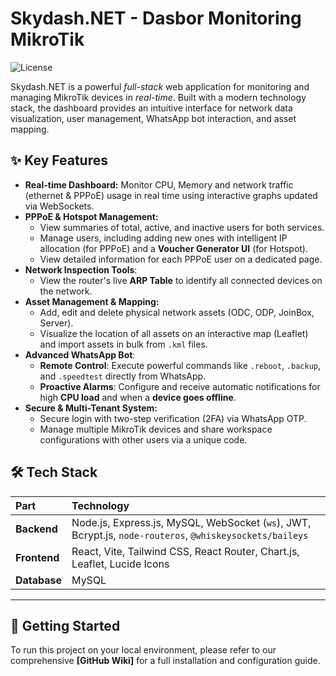 # Skydash.NET - Dasbor Monitoring MikroTik

![License](https://img.shields.io/badge/license-ISC-blue.svg)

Skydash.NET is a powerful *full-stack* web application for monitoring and managing MikroTik devices in *real-time*. Built with a modern technology stack, the dashboard provides an intuitive interface for network data visualization, user management, WhatsApp bot interaction, and asset mapping.

## ✨ Key Features

- **Real-time Dashboard:** Monitor CPU, Memory and network traffic (ethernet & PPPoE) usage in real time using interactive graphs updated via WebSockets.
- **PPPoE & Hotspot Management:**
    - View summaries of total, active, and inactive users for both services.
    - Manage users, including adding new ones with intelligent IP allocation (for PPPoE) and a **Voucher Generator UI** (for Hotspot).
    - View detailed information for each PPPoE user on a dedicated page.
- **Network Inspection Tools**:
    - View the router's live **ARP Table** to identify all connected devices on the network.
- **Asset Management & Mapping:**
    - Add, edit and delete physical network assets (ODC, ODP, JoinBox, Server).
    - Visualize the location of all assets on an interactive map (Leaflet) and import assets in bulk from `.kml` files.
- **Advanced WhatsApp Bot**:
    - **Remote Control**: Execute powerful commands like `.reboot`, `.backup`, and `.speedtest` directly from WhatsApp.
    - **Proactive Alarms**: Configure and receive automatic notifications for high **CPU load** and when a **device goes offline**.
- **Secure & Multi-Tenant System:**
    - Secure login with two-step verification (2FA) via WhatsApp OTP.
    - Manage multiple MikroTik devices and share workspace configurations with other users via a unique code.

## 🛠️ Tech Stack

| Part      | Technology                                                                                                  |
| :-------- | :---------------------------------------------------------------------------------------------------------- |
| **Backend** | Node.js, Express.js, MySQL, WebSocket (`ws`), JWT, Bcrypt.js, `node-routeros`, `@whiskeysockets/baileys`    |
| **Frontend**| React, Vite, Tailwind CSS, React Router, Chart.js, Leaflet, Lucide Icons                                    |
| **Database**| MySQL                                                                                                       |

---

## 🚀 Getting Started

To run this project on your local environment, please refer to our comprehensive **[GitHub Wiki]** for a full installation and configuration guide.